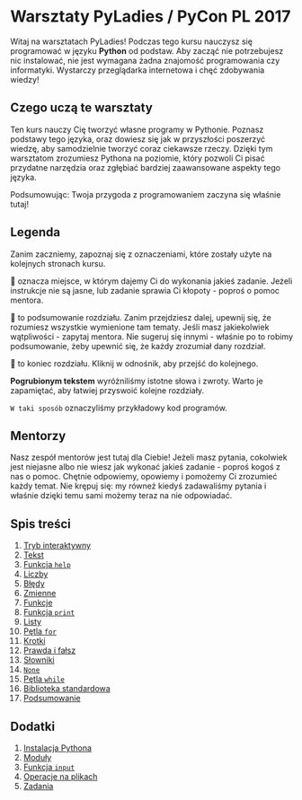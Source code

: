 # Warsztaty PyLadies / PyCon PL 2017

Witaj na warsztatach PyLadies! Podczas tego kursu nauczysz się programować
w języku **Python** od podstaw. Aby zacząć nie potrzebujesz nic instalować,
nie jest wymagana żadna znajomość programowania czy informatyki. Wystarczy
przeglądarka internetowa i chęć zdobywania wiedzy!


## Czego uczą te warsztaty

Ten kurs nauczy Cię tworzyć własne programy w Pythonie. Poznasz podstawy
tego języka, oraz dowiesz się jak w przyszłości poszerzyć wiedzę, aby
samodzielnie tworzyć coraz ciekawsze rzeczy. Dzięki tym warsztatom
zrozumiesz Pythona na poziomie, który pozwoli Ci pisać przydatne narzędzia
oraz zgłębiać bardziej zaawansowane aspekty tego języka.

Podsumowując: Twoja przygoda z programowaniem zaczyna się właśnie tutaj!


## Legenda

Zanim zaczniemy, zapoznaj się z oznaczeniami, które zostały użyte na
kolejnych stronach kursu.

:snake: oznacza miejsce, w którym dajemy Ci do wykonania jakieś zadanie.
Jeżeli instrukcje nie są jasne, lub zadanie sprawia Ci kłopoty - poproś
o pomoc mentora.

:pushpin: to podsumowanie rozdziału. Zanim przejdziesz dalej, upewnij się,
że rozumiesz wszystkie wymienione tam tematy. Jeśli masz jakiekolwiek
wątpliwości - zapytaj mentora. Nie sugeruj się innymi - właśnie po to
robimy podsumowanie, żeby upewnić się, że każdy zrozumiał dany rozdział.

:checkered_flag: to koniec rozdziału. Kliknij w odnośnik, aby przejść
do kolejnego.

**Pogrubionym tekstem** wyróżniliśmy istotne słowa i zwroty. Warto je
zapamiętać, aby łatwiej przyswoić kolejne rozdziały.

`W taki sposób` oznaczyliśmy przykładowy kod programów.


## Mentorzy

Nasz zespół mentorów jest tutaj dla Ciebie! Jeżeli masz pytania, cokolwiek
jest niejasne albo nie wiesz jak wykonać jakieś zadanie - poproś kogoś
z nas o pomoc. Chętnie odpowiemy, opowiemy i pomożemy Ci zrozumieć każdy
temat. Nie krępuj się: my równeż kiedyś zadawaliśmy pytania i właśnie
dzięki temu sami możemy teraz na nie odpowiadać.


## Spis treści

1. [Tryb interaktywny](./01_tryb_interaktywny.md)
2. [Tekst](./02_tekst.md)
3. [Funkcja `help`](./03_help.md)
4. [Liczby](./04_liczby.md)
5. [Błędy](./05_bledy.md)
6. [Zmienne](./06_zmienne.md)
7. [Funkcje](./07_funkcje.md)
8. [Funkcja `print`](./08_funkcja_print.md)
9. [Listy](./09_listy.md)
10. [Pętla `for`](./10_for.md)
11. [Krotki](./11_krotki.md)
12. [Prawda i fałsz](./12_prawda_i_falsz.md)
13. [Słowniki](./13_slowniki.md)
14. [`None`](./14_none.md)
15. [Pętla `while`](./15_petla_while.md)
16. [Biblioteka standardowa](./16_biblioteka_standardowa.md)
17. [Podsumowanie](./17_podsumowanie.md)


## Dodatki

1. [Instalacja Pythona](./d01_instalacja_pythona.md)
2. [Moduły](./d02_moduly.md)
2. [Funkcja `input`](./d03_input.md)
4. [Operacje na plikach](./d04_pliki.md)
5. [Zadania](./d05_zadania.md)

